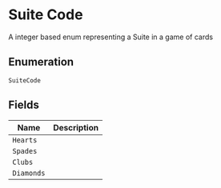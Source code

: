 
# Suite Code

<testing> A integer based enum representing a Suite in a game of cards

## Enumeration

`SuiteCode`

## Fields

| Name | Description |
|  --- | --- |
| `Hearts` | <testing> <testing> |
| `Spades` | <testing> <testing> |
| `Clubs` | <testing> <testing> |
| `Diamonds` | <testing> <testing> |

